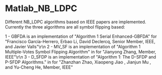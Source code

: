# Matlab_NB_LDPC
Different NB_LDPC algorithms based on IEEE papers are implemented. Currently the three algorithms are all symbol flipping based:

1 - GBFDA is an implementation of "Algorithm 1 Serial Enhanced-GBFDA" <in Multiple-Vote Symbol-Flipping Decoder for Nonbinary LDPC Codes> for "Francisco García-Herrero, Erbao Li, David Declercq, Senior Member, IEEE, and Javier Valls"\r\n
2 - MV_SF is an implementation of "Algorithm 1 Multiple-Votes Symbol Flipping Algorithm" in <Simplified Symbol Flipping Algorithms for Nonbinary Low-Density Parity-Check Codes> for "Jianyong Zhang, Member, IEEE"\r\n
3 - D_SFDP is an implementation of "Algorithm 1: The D-SFDP and P-SFDP Algorithms." in <Randomly Penalized Symbol Flipping Decoding of Non-Binary LDPC Code> for "Zhanzhan Zhao, Xiaopeng Jiao , Jianjun Mu , and Yu-Cheng He, Member, IEEE"
